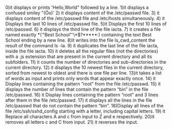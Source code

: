 0)it displays or prints 'Hello,World" followed by a line.
1)it displays a confused smiley "(Ôo)'
2) it displays content of the /etc/passwd file.
3) it displays content of the /etc/passwd file and /etc/hosts simultaneously.
4) it Displays the last 10 lines of /etc/passwd file.
5)it Displays the first 10 lines of /etc/passwd.
6) it displays the third line of the file iacta.
7) it  creates a file named exactly \*\\'"Best School"\'\\*$\?\*\*\*\*\*:) containing the text Best School ending by a new line.
8)it writes into the file ls_cwd_content the result of the command ls -la.
9) it  duplicates the last line of the file iacta, inside the file iacta.
10) it deletes all the regular files (not the directories) with a .js extension that are present in the current directory and all its subfolders.
11) it  counts the number of directories and sub-directories in the current directory.
12) it  displays the 10 newest files in the current directory, sorted from newest to oldest and there is one file per line.
13)it takes a list of words as input and prints only words that appear exactly once.
14) it Display lines containing the pattern “root” from the file /etc/passwd.
15) it displays the number of lines that contain the pattern “bin” in the file /etc/passwd.
16) it Display lines containing the pattern “root” and 3 lines after them in the file /etc/passwd.
17) it displays all the lines in the file /etc/passwd that do not contain the pattern “bin”.
18)Display all lines of the file /etc/ssh/sshd_config starting with a letter, including capital letters.
19) it Replace all characters A and c from input to Z and e respectively.
20)it  removes all letters c and C from input.
21) it reverses the input.
